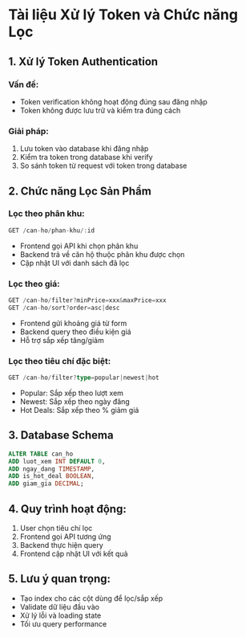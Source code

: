 # Tài liệu Xử lý Token và Chức năng Lọc

## 1. Xử lý Token Authentication

### Vấn đề:

- Token verification không hoạt động đúng sau đăng nhập
- Token không được lưu trữ và kiểm tra đúng cách

### Giải pháp:

1. Lưu token vào database khi đăng nhập
2. Kiểm tra token trong database khi verify
3. So sánh token từ request với token trong database

## 2. Chức năng Lọc Sản Phẩm

### Lọc theo phân khu:

```typescript
GET /can-ho/phan-khu/:id
```

- Frontend gọi API khi chọn phân khu
- Backend trả về căn hộ thuộc phân khu được chọn
- Cập nhật UI với danh sách đã lọc

### Lọc theo giá:

```typescript
GET /can-ho/filter?minPrice=xxx&maxPrice=xxx
GET /can-ho/sort?order=asc|desc
```

- Frontend gửi khoảng giá từ form
- Backend query theo điều kiện giá
- Hỗ trợ sắp xếp tăng/giảm

### Lọc theo tiêu chí đặc biệt:

```typescript
GET /can-ho/filter?type=popular|newest|hot
```

- Popular: Sắp xếp theo lượt xem
- Newest: Sắp xếp theo ngày đăng
- Hot Deals: Sắp xếp theo % giảm giá

## 3. Database Schema

```sql
ALTER TABLE can_ho
ADD luot_xem INT DEFAULT 0,
ADD ngay_dang TIMESTAMP,
ADD is_hot_deal BOOLEAN,
ADD giam_gia DECIMAL;
```

## 4. Quy trình hoạt động:

1. User chọn tiêu chí lọc
2. Frontend gọi API tương ứng
3. Backend thực hiện query
4. Frontend cập nhật UI với kết quả

## 5. Lưu ý quan trọng:

- Tạo index cho các cột dùng để lọc/sắp xếp
- Validate dữ liệu đầu vào
- Xử lý lỗi và loading state
- Tối ưu query performance
